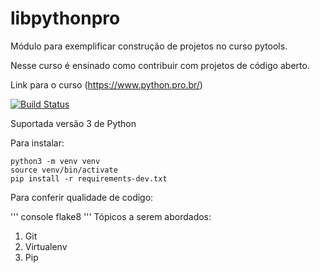 # libpythonpro
Módulo para exemplificar construção de projetos no curso pytools.

Nesse curso é ensinado como contribuir com projetos de código aberto.

Link para o curso (https://www.python.pro.br/)

[![Build Status](https://travis-ci.com/felipesurfe/libpythonpro.svg?branch=master)](https://travis-ci.com/felipesurfe/libpythonpro)

Suportada versão 3 de Python

Para instalar:

``` console
python3 -m venv venv
source venv/bin/activate
pip install -r requirements-dev.txt
```

Para conferir qualidade de codigo:

''' console
flake8
'''
Tópicos a serem abordados:
1. Git
2. Virtualenv
3. Pip